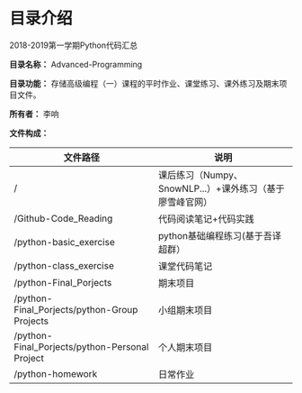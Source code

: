 # 目录介绍
2018-2019第一学期Python代码汇总
<p><strong>目录名称：</strong> Advanced-Programming</p>
<p><strong>目录功能：</strong> 存储高级编程（一）课程的平时作业、课堂练习、课外练习及期末项目文件。</p>
<p><strong>所有者：</strong> 李响</p>
<p><strong>文件构成：</strong></p>
<table>
<thead>
<tr>
<th>文件路径</th>
<th>说明</th>
</tr>
</thead>
<tbody>
<tr>
<td>/</td>
<td>课后练习（Numpy、SnowNLP...）+课外练习（基于廖雪峰官网）</td>
</tr>
<tr>
<td>/Github-Code_Reading</td>
<td>代码阅读笔记+代码实践</td>
</tr>
<tr>
<td>/python-basic_exercise</td>
<td>python基础编程练习(基于吾译超群）</td>
</tr>
<tr>
<td>/python-class_exercise</td>
<td>课堂代码笔记</td>
</tr>
<tr>
<td>/python-Final_Porjects</td>
<td>期末项目</td>
</tr>
<tr>
<td>/python-Final_Porjects/python-Group Projects</td>
<td>小组期末项目</td>
</tr>
<tr>
<td>/python-Final_Porjects/python-Personal Project</td>
<td>个人期末项目</td>
</tr>
<tr>
<td>/python-homework</td>
<td>日常作业</td>
</tr>
</tbody>
</table>
